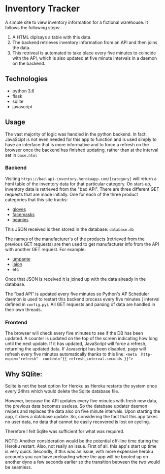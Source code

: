 
# Inventory Tracker

A simple site to view inventory information for a fictional warehouse. It follows the following steps:
1) A HTML diplsays a table with this data.
2) The backend retrieves inventory information from an API and then joins the data.
3) This retriveal is automated to take place every five minutes to coincide with the API, which is also updated at five minute intervals in a daemon on the backend.

## Technologies

* python 3.6
* flask
* sqlite
* javascript

## Usage
The vast majority of logic was handled in the python backend. In fact, JavaScipt is not even needed for this app to function and is used simply to have an interface that is more informative and to force a refresh on the browser  once the backend has finished updating, rather than at the interval set in `base.html`

### Backend
Visiting `https://bad-api-inventory.herokuapp.com/[category]` will return a html table of the inventory data for that particular category. On start-up, inventory data is retrieved from the "bad API".
There are three different GET requests that are made initially. One for each of the three product categories that this site tracks:
* [gloves](https://bad-api-assignment.reaktor.com/v2/products/gloves)
* [facemasks](https://bad-api-assignment.reaktor.com/v2/products/facemasks)
* [beanies](https://bad-api-assignment.reaktor.com/v2/products/beanies)

This JSON received is then stored in the database:
`database.db`

The names of the manufacturer's of the products (retrieved from the previous GET requests) are then used to get manufacturer info from the API with another GET request. For example:
* [umpante](https://bad-api-assignment.reaktor.com/v2/availability/umpante)
* [laion](https://bad-api-assignment.reaktor.com/v2/availability/laion)
* etc

Once that JSON is received it is joined up with the data already in the database.

The "bad API" is updated every five minutes so Python's AP Scheduler daemon is used to restart this backend process every five minutes ( interval defined in `config.py`).  All GET requests and parsing of data are handled in their own threads.

  ### Frontend
 The browser will check every five minutes to see if the DB has been updated. A counter is updated on the top of the screen indicating how long until the next update.
 If it has updated, JavaScript will force a refresh, returning the updated data.
If Javascript has been disabled, page will refresh every five minutes automatically thanks to this line:
`<meta  http-equiv="refresh"  content="{{ refresh_interval.seconds }}">`

  

## Why SQlite:

Sqlite is not the best option for Heroku as Heroku restarts the system once every 24hrs which would delete the Sqlite database file.

However, because the API updates every five minutes with fresh new data, the previous data becomes useless. So the database updater daemon rwipes and replaces the data  also on five minute intervals. Upon starting the app, it does a database update. So, considering the fact that this app takes no user data, no data that cannot be easily recovered is lost on cycling.

Therefore I felt Sqlite was sufficient for what was required.

NOTE: Another consideration would be the potential off-line time during the Heroku restart. Also, not really an issue. First of all. this app's start up time is very quick. Secondly, if this was an issue, with more expensive heroku accounts you can have preloading where the app will be booted up on another dyno a few seconds earlier so the transition between the two would be seamless.
